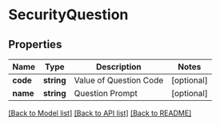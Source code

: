 # SecurityQuestion

## Properties
Name | Type | Description | Notes
------------ | ------------- | ------------- | -------------
**code** | **string** | Value of Question Code | [optional] 
**name** | **string** | Question Prompt | [optional] 

[[Back to Model list]](../README.md#documentation-for-models) [[Back to API list]](../README.md#documentation-for-api-endpoints) [[Back to README]](../README.md)


